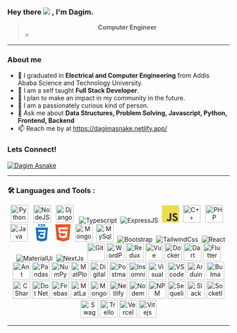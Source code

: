 ### Hey there <img src="https://media.giphy.com/media/hvRJCLFzcasrR4ia7z/giphy.gif" width="30px"/> , I'm Dagim.

> **<div align="center">Computer Engineer</div>** > <img src="https://komarev.com/ghpvc/?username=wubeZ&style=flat-square&color=blue" alt=""/>

<hr>

### About me

- 🌱 I graduated in **Electrical and Computer Engineering** from Addis Ababa Science and Technology University.
- 🌱 I am a self taught **Full Stack Developer**.
- 🎯 I plan to make an impact in my community in the future.
- 💯️ I am a passionately curious kind of person.
- 💬 Ask me about **Data Structures, Problem Solving, Javascript, Python, Frontend, Backend**
- 📫 Reach me by at https://dagimasnake.netlify.app/

<h3> Lets Connect!</h3>
<p align="left">
<a href="https://www.linkedin.com/in/dagim-asnake-088302185" target="blank"><img align="center" src="https://cdn.jsdelivr.net/gh/devicons/devicon/icons/linkedin/linkedin-original.svg" title="Linkedin" alt="Dagim Asnake" height="30" width="40" /></a>
</p>
<hr>  
  
### :hammer_and_wrench: Languages and Tools :
<div align="center">
  <img src="https://cdn.jsdelivr.net/gh/devicons/devicon/icons/python/python-original.svg" title="Python" **alt="Python" width = "40" height = "40" /> &nbsp;
  <img src="https://cdn.jsdelivr.net/gh/devicons/devicon/icons/nodejs/nodejs-original.svg" title="NodeJS" **alt="NodeJS" width = "40" height = "40" /> &nbsp;
  <img src="https://cdn.jsdelivr.net/gh/devicons/devicon/icons/django/django-plain.svg" title="Django" **alt="Django" width = "40" height = "40" /> &nbsp;     
  <img src="https://cdn.jsdelivr.net/gh/devicons/devicon/icons/typescript/typescript-original.svg" title="Typescript" **alt="Typescript" width:"40" height= "40"/>&nbsp;        
  <img src="https://cdn.jsdelivr.net/gh/devicons/devicon/icons/express/express-original-wordmark.svg" title="ExpressJS" **alt="ExpressJS" width:"40" height= "40"/>&nbsp;
  <img src="https://github.com/devicons/devicon/blob/master/icons/javascript/javascript-original.svg" title="JavaScript" alt="JavaScript" width="40" height="40"/>&nbsp;
  <img src="https://cdn.jsdelivr.net/gh/devicons/devicon/icons/cplusplus/cplusplus-original.svg" 
    title="C++" **alt="C++" width = "40" height = "40" /> &nbsp;
  <img src="https://cdn.jsdelivr.net/gh/devicons/devicon/icons/php/php-original.svg" title="PHP" **alt="PHP" width = "40" height = "40" /> &nbsp;  
  <img src="https://cdn.jsdelivr.net/gh/devicons/devicon/icons/java/java-original.svg"  title="Java" **alt="Java" width = "40" height = "40" /> &nbsp;
  <img src="https://github.com/devicons/devicon/blob/master/icons/css3/css3-plain-wordmark.svg"  title="CSS3" alt="CSS" width="40" height="40"/>&nbsp;
  <img src="https://github.com/devicons/devicon/blob/master/icons/html5/html5-original.svg" title="HTML5" alt="HTML" width="40" height="40"/>&nbsp;
  <img src="https://cdn.jsdelivr.net/gh/devicons/devicon/icons/mongodb/mongodb-plain-wordmark.svg" title="MongoDB" **alt="MongoDB" width="40" height="40"/>&nbsp;
  <img src="https://cdn.jsdelivr.net/gh/devicons/devicon/icons/mysql/mysql-original.svg" title="MySql" **alt="MySql" width="40" height="40"/>&nbsp;   
  <img src="https://cdn.jsdelivr.net/gh/devicons/devicon/icons/bootstrap/bootstrap-original.svg" title="Bootstrap" alt="Bootstrap" width="40" height="40"/>&nbsp;
  <img src="https://cdn.jsdelivr.net/gh/devicons/devicon@latest/icons/tailwindcss/tailwindcss-original.svg"
  title="TailwindCss" alt="TailwindCss" width="40" height="40"/>&nbsp;
  <img src="https://cdn.jsdelivr.net/gh/devicons/devicon/icons/react/react-original.svg" title="React" alt="React"      width="40" height="40"/>&nbsp;
  <img src="https://cdn.jsdelivr.net/gh/devicons/devicon/icons/materialui/materialui-original.svg" title="MaterialUi" alt="MaterialUi"      width="40" height="40"/>&nbsp;
  <img src="https://cdn.jsdelivr.net/gh/devicons/devicon/icons/nextjs/nextjs-original.svg" title="NextJs" alt="NextJs"    width="40" height="40"/>&nbsp;
  <img src="https://www.vectorlogo.zone/logos/git-scm/git-scm-icon.svg" title="Git" **alt="Git" width="40" height="40"/>
  <img src="https://cdn.jsdelivr.net/gh/devicons/devicon/icons/wordpress/wordpress-original.svg" title="WordPress" **alt="WordPress" width="40" height="40"/>
  <img src="https://cdn.jsdelivr.net/gh/devicons/devicon/icons/redux/redux-original.svg" title="Redux" **alt="Redux" width="40" height="40"/>
  <img src="https://cdn.jsdelivr.net/gh/devicons/devicon/icons/vuejs/vuejs-original.svg" title="Vue" **alt="Vue" width="40" height="40"/>
  <img src="https://cdn.jsdelivr.net/gh/devicons/devicon/icons/docker/docker-plain.svg" title="Docker" **alt="Docker" width="40" height="40"/>
  <img src="https://cdn.jsdelivr.net/gh/devicons/devicon@latest/icons/dart/dart-original.svg" title="Dart" **alt="Dart" width="40" height="40"/>
  <img src="https://cdn.jsdelivr.net/gh/devicons/devicon@latest/icons/flutter/flutter-original.svg" title="Flutter" **alt="Flutter" width="40" height="40"/>
  <img src="https://cdn.jsdelivr.net/gh/devicons/devicon@latest/icons/antdesign/antdesign-original.svg" title="Ant Design" **alt="antdesign" width="40" height="40"/>
  <img src="https://cdn.jsdelivr.net/gh/devicons/devicon@latest/icons/pandas/pandas-original.svg" title="Pandas" **alt="pandas" width="40" height="40"/>
  <img src="https://cdn.jsdelivr.net/gh/devicons/devicon@latest/icons/numpy/numpy-original.svg" title="NumPy" **alt="numpy" width="40" height="40"/>
  <img src="https://cdn.jsdelivr.net/gh/devicons/devicon@latest/icons/matplotlib/matplotlib-original.svg" title="MatPlotLib" **alt="matplotlib" width="40" height="40"/>
  <img src="https://cdn.jsdelivr.net/gh/devicons/devicon@latest/icons/digitalocean/digitalocean-original.svg" title="Digital Ocean" **alt="digitalocean" width="40" height="40"/>
  <img src="https://cdn.jsdelivr.net/gh/devicons/devicon@latest/icons/postman/postman-original.svg"     title="Postman" **alt="postman" width="40" height="40"/>
  <img src="https://cdn.jsdelivr.net/gh/devicons/devicon@latest/icons/insomnia/insomnia-original.svg" title="Insomnia" **alt="insomnia" width="40" height="40"/>
  <img src="https://cdn.jsdelivr.net/gh/devicons/devicon@latest/icons/visualstudio/visualstudio-original.svg" title="Visual Studio" **alt="visualstudio" width="40" height="40"/>
  <img src="https://cdn.jsdelivr.net/gh/devicons/devicon@latest/icons/vscode/vscode-original.svg" title="VScode" **alt="vscode" width="40" height="40"/>
  <img src="https://cdn.jsdelivr.net/gh/devicons/devicon@latest/icons/arduino/arduino-original.svg" title="Arduino" **alt="arduino" width="40" height="40"/>
  <img src="https://cdn.jsdelivr.net/gh/devicons/devicon@latest/icons/bulma/bulma-plain.svg" title="Bulma" **alt="bulma" width="40" height="40"/>
  <img src="https://cdn.jsdelivr.net/gh/devicons/devicon@latest/icons/csharp/csharp-original.svg" title="C Sharp" **alt="c#" width="40" height="40"/>
  <img src="https://cdn.jsdelivr.net/gh/devicons/devicon@latest/icons/dotnetcore/dotnetcore-original.svg" title="Dot Net core" **alt="dotnet" width="40" height="40"/>
  <img src="https://cdn.jsdelivr.net/gh/devicons/devicon@latest/icons/firebase/firebase-original.svg" title="Firebase" **alt="firebase" width="40" height="40"/>
  <img src="https://cdn.jsdelivr.net/gh/devicons/devicon@latest/icons/matlab/matlab-original.svg" title="MatLab" **alt="matlab" width="40" height="40"/>
  <img src="https://cdn.jsdelivr.net/gh/devicons/devicon@latest/icons/mongoose/mongoose-original.svg" title="Mongoose" **alt="mongoose" width="40" height="40"/>
  <img src="https://cdn.jsdelivr.net/gh/devicons/devicon@latest/icons/netlify/netlify-original.svg" title="Netlify" **alt="netlify" width="40" height="40"/>
  <img src="https://cdn.jsdelivr.net/gh/devicons/devicon@latest/icons/nodemon/nodemon-original.svg" title="Nodemon" **alt="nodemon" width="40" height="40"/>
  <img src="https://cdn.jsdelivr.net/gh/devicons/devicon@latest/icons/npm/npm-original-wordmark.svg" title="NPM" **alt="npm" width="40" height="40"/>
  <img src="https://cdn.jsdelivr.net/gh/devicons/devicon@latest/icons/sequelize/sequelize-original.svg" title="Sequelize" **alt="sequelize" width="40" height="40"/>
  <img src="https://cdn.jsdelivr.net/gh/devicons/devicon@latest/icons/slack/slack-original.svg" title="Slack" **alt="slack" width="40" height="40"/>
  <img src="https://cdn.jsdelivr.net/gh/devicons/devicon@latest/icons/socketio/socketio-original.svg" title="SocketIo" **alt="socketio" width="40" height="40"/>
  <img src="https://cdn.jsdelivr.net/gh/devicons/devicon@latest/icons/swagger/swagger-original.svg" title="Swagger" **alt="swagger" width="40" height="40"/>
  <img src="https://cdn.jsdelivr.net/gh/devicons/devicon@latest/icons/trello/trello-original.svg" title="Trello" **alt="trello" width="40" height="40"/>
  <img src="https://cdn.jsdelivr.net/gh/devicons/devicon@latest/icons/vercel/vercel-original.svg" title="Vercel" **alt="vercel" width="40" height="40"/>
  <img src="https://cdn.jsdelivr.net/gh/devicons/devicon@latest/icons/vitejs/vitejs-original.svg" title="Vitejs" **alt="vitejs" width="40" height="40"/>
          
          
</div>
<hr>
  
<!-- ### :fire: My Stats : -->
<!-- <div align="center" >
  <a  href="https://github.com/DagimAsnake">
    <img align="center" src="https://github-readme-stats.vercel.app/api?username=DagimAsnake&theme=blue-green" />
  </a>
</div> -->
